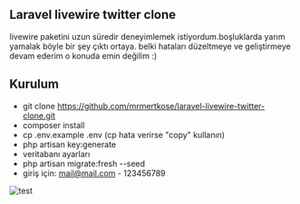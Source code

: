 ## Laravel livewire twitter clone

livewire paketini uzun süredir deneyimlemek istiyordum.boşluklarda yarım yamalak böyle bir şey çıktı ortaya. belki hataları düzeltmeye ve geliştirmeye devam ederim o konuda emin değilim :)

## Kurulum

- git clone https://github.com/mrmertkose/laravel-livewire-twitter-clone.git
- composer install
- cp .env.example .env (cp hata verirse "copy" kullanın)
- php artisan key:generate
- veritabanı ayarları
- php artisan migrate:fresh --seed
- giriş için: mail@mail.com - 123456789

![test](https://i.imgur.com/67rWWDM.gif)
